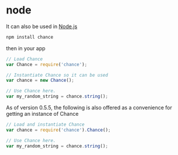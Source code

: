 # node

It can also be used in [Node.js](http://nodejs.org)

```bash
npm install chance
```

then in your app

```js
// Load Chance
var Chance = require('chance');

// Instantiate Chance so it can be used
var chance = new Chance();

// Use Chance here.
var my_random_string = chance.string();
```

As of version 0.5.5, the following is also offered as a convenience for getting
an instance of Chance

```js
// Load and instantiate Chance
var chance = require('chance').Chance();

// Use Chance here.
var my_random_string = chance.string();
```
